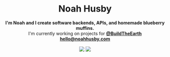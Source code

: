 <div><h1 align="center">Noah Husby</h1>
<p align="center"><b>I'm Noah and I create software backends, APIs, and homemade blueberry muffins.</b>
  <br>I'm currently working on projects for <b><a href="https://buildtheearth.net/">@BuildTheEarth</a></b>
  <br><a href="mailto:hello@noahhusby.com"><b>hello@noahhusby.com</b></a></p></p>

<p align="center">
<a>
  <img align="center" src="https://github-readme-stats.vercel.app/api?username=noahhusby&show_icons=true?count_private=true&show_border=false&include_all_commits=true" />
</a>
<a>
  <img align="center" src="https://github-readme-stats.vercel.app/api/top-langs/?username=noahhusby&layout=compact" />
</a>

</p>
